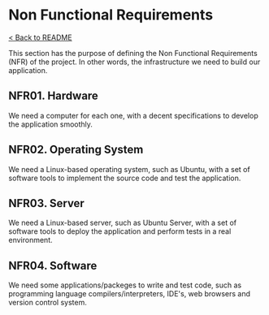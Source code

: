 # Non Functional Requirements
[< Back to README](/README.md)

This section has the purpose of defining the Non Functional Requirements (NFR) of the project. In other words, the infrastructure we need to build our application.

## NFR01. Hardware
We need a computer for each one, with a decent specifications to develop the application smoothly.

## NFR02. Operating System
We need a Linux-based operating system, such as Ubuntu, with a set of software tools to implement the source code and test the application.

## NFR03. Server
We need a Linux-based server, such as Ubuntu Server, with a set of software tools to deploy the application and perform tests in a real environment.

## NFR04. Software
We need some applications/packeges to write and test code, such as programming language compilers/interpreters, IDE's, web browsers and version control system.

